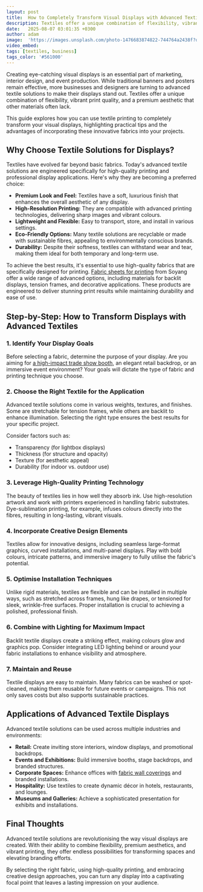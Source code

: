 ```yaml
---
layout: post
title:  How to Completely Transform Visual Displays with Advanced Textile Solutions
description: Textiles offer a unique combination of flexibility, vibrant print quality, and a premium aesthetic that other materials often lack.
date:   2025-08-07 03:01:35 +0300
author: adam
image:  'https://images.unsplash.com/photo-1476683874822-744764a2438f?q=80&w=2070&auto=format&fit=crop&ixlib=rb-4.1.0&ixid=M3wxMjA3fDB8MHxwaG90by1wYWdlfHx8fGVufDB8fHx8fA%3D%3D'
video_embed:
tags: [textiles, business]
tags_color: '#561000'
---
```


Creating eye-catching visual displays is an essential part of marketing, interior design, and event production. While traditional banners and posters remain effective, more businesses and designers are turning to advanced textile solutions to make their displays stand out. Textiles offer a unique combination of flexibility, vibrant print quality, and a premium aesthetic that other materials often lack.

This guide explores how you can use textile printing to completely transform your visual displays, highlighting practical tips and the advantages of incorporating these innovative fabrics into your projects.

## Why Choose Textile Solutions for Displays?

Textiles have evolved far beyond basic fabrics. Today's advanced textile solutions are engineered specifically for high-quality printing and professional display applications. Here's why they are becoming a preferred choice:

- **Premium Look and Feel:** Textiles have a soft, luxurious finish that enhances the overall aesthetic of any display.
- **High-Resolution Printing:** They are compatible with advanced printing technologies, delivering sharp images and vibrant colours.
- **Lightweight and Flexible:** Easy to transport, store, and install in various settings.
- **Eco-Friendly Options:** Many textile solutions are recyclable or made with sustainable fibres, appealing to environmentally conscious brands.
- **Durability:** Despite their softness, textiles can withstand wear and tear, making them ideal for both temporary and long-term use.

To achieve the best results, it's essential to use high-quality fabrics that are specifically designed for printing. [Fabric sheets for printing](https://soyang.co.uk/product-category/category/textile-collection/) from Soyang offer a wide range of advanced options, including materials for backlit displays, tension frames, and decorative applications. These products are engineered to deliver stunning print results while maintaining durability and ease of use.

## Step-by-Step: How to Transform Displays with Advanced Textiles

### 1. Identify Your Display Goals

Before selecting a fabric, determine the purpose of your display. Are you aiming for [a high-impact trade show booth](https://www.btwnexhibits.com/blog/make-your-trade-show-booth-stand-out#:~:text=Use%203%20bright%20colors%20to%20draw%20attention%20to%20your%20booth.&text=Too%20few%20colors%20can%20be,%25%20%2D%2010%25%20design%20rule.), an elegant retail backdrop, or an immersive event environment? Your goals will dictate the type of fabric and printing technique you choose.

### 2. Choose the Right Textile for the Application

Advanced textile solutions come in various weights, textures, and finishes. Some are stretchable for tension frames, while others are backlit to enhance illumination. Selecting the right type ensures the best results for your specific project.

Consider factors such as:

- Transparency (for lightbox displays)
- Thickness (for structure and opacity)
- Texture (for aesthetic appeal)
- Durability (for indoor vs. outdoor use)

### 3. Leverage High-Quality Printing Technology

The beauty of textiles lies in how well they absorb ink. Use high-resolution artwork and work with printers experienced in handling fabric substrates. Dye-sublimation printing, for example, infuses colours directly into the fibres, resulting in long-lasting, vibrant visuals.

### 4. Incorporate Creative Design Elements

Textiles allow for innovative designs, including seamless large-format graphics, curved installations, and multi-panel displays. Play with bold colours, intricate patterns, and immersive imagery to fully utilise the fabric's potential.

### 5. Optimise Installation Techniques

Unlike rigid materials, textiles are flexible and can be installed in multiple ways, such as stretched across frames, hung like drapes, or tensioned for sleek, wrinkle-free surfaces. Proper installation is crucial to achieving a polished, professional finish.

### 6. Combine with Lighting for Maximum Impact

Backlit textile displays create a striking effect, making colours glow and graphics pop. Consider integrating LED lighting behind or around your fabric installations to enhance visibility and atmosphere.

### 7. Maintain and Reuse

Textile displays are easy to maintain. Many fabrics can be washed or spot-cleaned, making them reusable for future events or campaigns. This not only saves costs but also supports sustainable practices.

## Applications of Advanced Textile Displays

Advanced textile solutions can be used across multiple industries and environments:

- **Retail:** Create inviting store interiors, window displays, and promotional backdrops.
- **Events and Exhibitions:** Build immersive booths, stage backdrops, and branded structures.
- **Corporate Spaces:** Enhance offices with [fabric wall coverings](https://www.thespruce.com/cover-your-walls-with-fabric-452675) and branded installations.
- **Hospitality:** Use textiles to create dynamic décor in hotels, restaurants, and lounges.
- **Museums and Galleries:** Achieve a sophisticated presentation for exhibits and installations.

## Final Thoughts

Advanced textile solutions are revolutionising the way visual displays are created. With their ability to combine flexibility, premium aesthetics, and vibrant printing, they offer endless possibilities for transforming spaces and elevating branding efforts.

By selecting the right fabric, using high-quality printing, and embracing creative design approaches, you can turn any display into a captivating focal point that leaves a lasting impression on your audience.